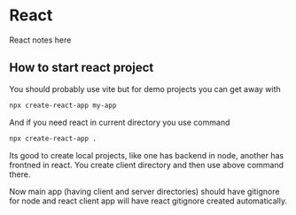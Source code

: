 # React
React notes here

## How to start react project
You should probably use vite but for demo projects you can get away with
```sh
npx create-react-app my-app
```
And if you need react in current directory you use command
```sh
npx create-react-app .
```
Its good to create local projects, like one has backend in node, another has frontned in react. You create client directory and then use above command there.  
  
Now main app (having client and server directories) should have gitignore for node and react client app will have react gitignore created automatically.
